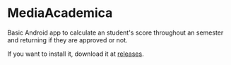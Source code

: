 # MediaAcademica

Basic Android app to calculate an student's score throughout an semester and returning if they are approved or not.

If you want to install it, download it at [releases](https://github.com/atTh3SK/MediaAcademica/releases/tag/1.0).
